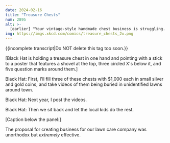 ```yaml
---
date: 2024-02-16
title: "Treasure Chests"
num: 2895
alt: >-
  [earlier] "Your vintage-style handmade chest business is struggling. But I have a plan."
img: https://imgs.xkcd.com/comics/treasure_chests_2x.png
---
```

{{incomplete transcript|Do NOT delete this tag too soon.}}

[Black Hat is holding a treasure chest in one hand and pointing with a stick to a poster that features a shovel at the top, three circled X's below it, and five question marks around them.]

Black Hat: First, I'll fill three of these chests with $1,000 each in small silver and gold coins, and take videos of them being buried in unidentified lawns around town.

Black Hat: Next year, I post the videos.

Black Hat: Then we sit back and let the local kids do the rest.

[Caption below the panel:]

The proposal for creating business for our lawn care company was unorthodox but *extremely* effective.